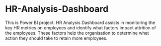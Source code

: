 # HR-Analysis-Dashboard
This is Power BI project.
HR Analysis Dashboard assists in monitoring the key HR metries on employees and identify what factors impact attrition of the employees.
These factors help the organisation to determine what action they should take to retain more employees.
